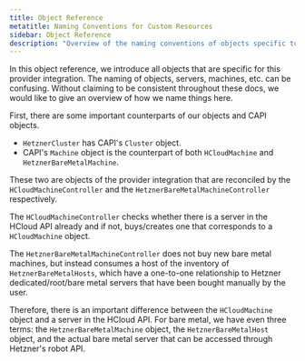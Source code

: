 ```yaml
---
title: Object Reference
metatitle: Naming Conventions for Custom Resources
sidebar: Object Reference
description: "Overview of the naming conventions of objects specific to the CAPH integration."
---
```


In this object reference, we introduce all objects that are specific for this provider integration. The naming of objects, servers, machines, etc. can be confusing. Without claiming to be consistent throughout these docs, we would like to give an overview of how we name things here.

First, there are some important counterparts of our objects and CAPI objects.

- `HetznerCluster` has CAPI's `Cluster` object.
- CAPI's `Machine` object is the counterpart of both `HCloudMachine` and `HetznerBareMetalMachine`.

These two are objects of the provider integration that are reconciled by the `HCloudMachineController` and the `HetznerBareMetalMachineController` respectively.

The `HCloudMachineController` checks whether there is a server in the HCloud API already and if not, buys/creates one that corresponds to a `HCloudMachine` object.

The `HetznerBareMetalMachineController` does not buy new bare metal machines, but instead consumes a host of the inventory of `HetznerBareMetalHosts`, which have a one-to-one relationship to Hetzner dedicated/root/bare metal servers that have been bought manually by the user.

Therefore, there is an important difference between the `HCloudMachine` object and a server in the HCloud API. For bare metal, we have even three terms: the `HetznerBareMetalMachine` object, the `HetznerBareMetalHost` object, and the actual bare metal server that can be accessed through Hetzner's robot API.
